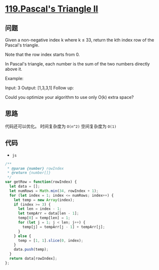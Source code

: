 # [119.Pascal's Triangle II](https://leetcode.com/problems/pascals-triangle-ii/)

## 问题

Given a non-negative index k where k ≤ 33, return the kth index row of the Pascal's triangle.

Note that the row index starts from 0.

In Pascal's triangle, each number is the sum of the two numbers directly above it.

Example:

Input: 3
Output: [1,3,3,1]
Follow up:

Could you optimize your algorithm to use only O(k) extra space?

## 思路

代码还可以优化。
时间复杂度为 `O(n^2)`
空间复杂度为 `O(1)`

## 代码

- `js`

```js
/**
 * @param {number} rowIndex
 * @return {number[]}
 */
var getRow = function(rowIndex) {
  let data = [];
  let numRows = Math.min(34, rowIndex + 1);
  for (let index = 1; index <= numRows; index++) {
    let temp = new Array(index);
    if (index >= 3) {
      let len = index - 1;
      let tempArr = data[len - 1];
      temp[0] = temp[len] = 1;
      for (let j = 1; j < len; j++) {
        temp[j] = tempArr[j - 1] + tempArr[j];
      }
    } else {
      temp = [1, 1].slice(0, index);
    }
    data.push(temp);
  }
  return data[rowIndex];
};
```
